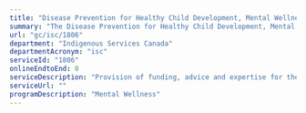 ```yaml
---
title: "Disease Prevention for Healthy Child Development, Mental Wellness, and Healthy Living Including Chronic Disease Prevention and Control: Mental Wellness Funding"
summary: "The Disease Prevention for Healthy Child Development, Mental Wellness, and Healthy Living Including Chronic Disease Prevention and Control: Mental Wellness Funding service from Indigenous Services Canada is not available end-to-end online, according to the GC Service Inventory."
url: "gc/isc/1806"
department: "Indigenous Services Canada"
departmentAcronym: "isc"
serviceId: "1806"
onlineEndtoEnd: 0
serviceDescription: "Provision of funding, advice and expertise for the delivery mental wellness  health services by third parties (communities, Tribal Councils, Indigenous Health organizations, etc.)."
serviceUrl: ""
programDescription: "Mental Wellness"
---
```

